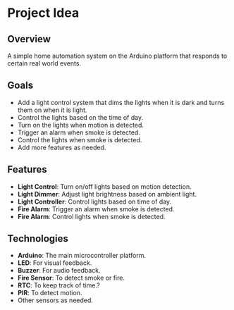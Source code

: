 # Project Idea

## Overview
A simple home automation system on the Arduino platform that responds to certain real world events.

## Goals
- Add a light control system that dims the lights when it is dark and turns them on when it is light.
- Control the lights based on the time of day.
- Turn on the lights when motion is detected.
- Trigger an alarm when smoke is detected.
- Control the lights when smoke is detected.
- Add more features as needed.

## Features
- **Light Control**: Turn on/off lights based on motion detection.
- **Light Dimmer**: Adjust light brightness based on ambient light.
- **Light Controller**: Control lights based on time of day.
- **Fire Alarm**: Trigger an alarm when smoke is detected.
- **Fire Alarm**: Control lights when smoke is detected.

## Technologies
- **Arduino**: The main microcontroller platform.
- **LED**: For visual feedback.
- **Buzzer**: For audio feedback.
- **Fire Sensor**: To detect smoke or fire.
- **RTC**: To keep track of time.?
- **PIR**: To detect motion.
- Other sensors as needed.